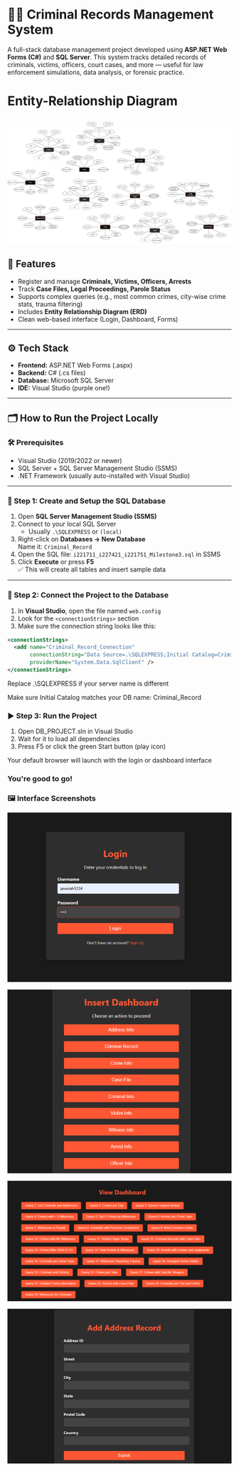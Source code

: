 # 🕵️‍♂️ Criminal Records Management System

A full-stack database management project developed using **ASP.NET Web Forms (C#)** and **SQL Server**. This system tracks detailed records of criminals, victims, officers, court cases, and more — useful for law enforcement simulations, data analysis, or forensic practice.

# Entity-Relationship Diagram
![](https://github.com/JaveriahFaheemOG/Criminal-Records-System/blob/main/Criminal_Record.png)
---

## 📌 Features
- Register and manage **Criminals, Victims, Officers, Arrests**
- Track **Case Files, Legal Proceedings, Parole Status**
- Supports complex queries (e.g., most common crimes, city-wise crime stats, trauma filtering)
- Includes **Entity Relationship Diagram (ERD)**
- Clean web-based interface (Login, Dashboard, Forms)

---

## ⚙️ Tech Stack
- **Frontend:** ASP.NET Web Forms (.aspx)
- **Backend:** C# (.cs files)
- **Database:** Microsoft SQL Server
- **IDE:** Visual Studio (purple one!)

---

## 🗂 How to Run the Project Locally

### 🛠 Prerequisites
- Visual Studio (2019/2022 or newer)
- SQL Server + SQL Server Management Studio (SSMS)
- .NET Framework (usually auto-installed with Visual Studio)

---

### 🧾 Step 1: Create and Setup the SQL Database

1. Open **SQL Server Management Studio (SSMS)**
2. Connect to your local SQL Server  
   - Usually `.\SQLEXPRESS` or `(local)`
3. Right-click on **Databases → New Database**  
   Name it: `Criminal_Record`
4. Open the SQL file: `i221711_i227421_i221751_Milestone3.sql` in SSMS
5. Click **Execute** or press **F5**  
   ✅ This will create all tables and insert sample data

---

### 🔌 Step 2: Connect the Project to the Database

1. In **Visual Studio**, open the file named `web.config`
2. Look for the `<connectionStrings>` section
3. Make sure the connection string looks like this:

```xml
<connectionStrings>
  <add name="Criminal_Record_Connection" 
       connectionString="Data Source=.\SQLEXPRESS;Initial Catalog=Criminal_Record;Integrated Security=True" 
       providerName="System.Data.SqlClient" />
</connectionStrings>
```
Replace .\SQLEXPRESS if your server name is different

Make sure Initial Catalog matches your DB name: Criminal_Record

### ▶️ Step 3: Run the Project

1. Open DB_PROJECT.sln in Visual Studio
2. Wait for it to load all dependencies
3. Press F5 or click the green Start button (play icon)

Your default browser will launch with the login or dashboard interface

### You're good to go!

### 🖼️ Interface Screenshots
![](https://github.com/JaveriahFaheemOG/Criminal-Records-System/blob/main/login.png)

![](https://github.com/JaveriahFaheemOG/Criminal-Records-System/blob/main/insert_dashboard.png)

![](https://github.com/JaveriahFaheemOG/Criminal-Records-System/blob/main/view_dashboard.png)

![](https://github.com/JaveriahFaheemOG/Criminal-Records-System/blob/main/recordadding_form.png)
